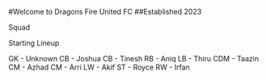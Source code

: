 #Welcome to Dragons Fire United FC
##Established 2023

Squad

Starting Lineup

GK - Unknown
CB - Joshua
CB - Tinesh
RB - Aniq
LB - Thiru
CDM - Taazin
CM - Azhad
CM - Arri
LW - Akif
ST - Royce
RW - Irfan
